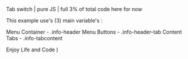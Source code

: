 Tab switch | pure JS | full 3% of total code here for now

This example use's (3) main variable's :

Menu Container - .info-header
Menu Buttons - .info-header-tab
Content Tabs - .info-tabcontent

Enjoy Life and Code )

